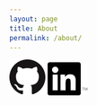 ```yaml
---
layout: page
title: About
permalink: /about/
---
```


[ ![Github](/img/GitHub-Mark-64px.png)](https://github.com/facastagnini)
[ ![LinkedIn](/img/In-Black-59px-TM.png)](https://www.linkedin.com/in/fcastagnini)
